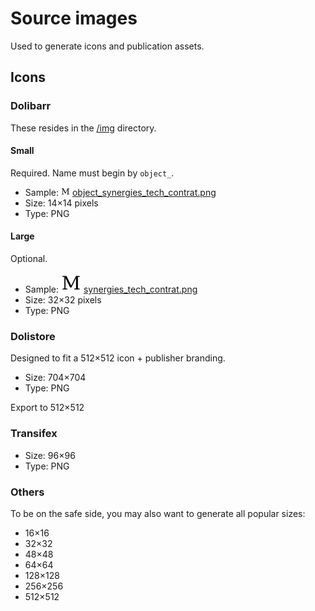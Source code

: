 Source images
=============

Used to generate icons and publication assets.

Icons
-----

### Dolibarr

These resides in the [/img](../../img) directory.

#### Small

Required.
Name must begin by ```object_```.

- Sample:  ![object_synergies_tech_contrat.png](../../img/object_synergies_tech_contrat.png) [object_synergies_tech_contrat.png](../../img/object_synergies_tech_contrat.png)
- Size: 14×14 pixels
- Type: PNG

#### Large

Optional.

- Sample: ![synergies_tech_contrat.png](../../img/synergies_tech_contrat.png) [synergies_tech_contrat.png](../../img/synergies_tech_contrat.png)
- Size: 32×32 pixels
- Type: PNG

### Dolistore

Designed to fit a 512×512 icon + publisher branding.

- Size: 704×704
- Type: PNG

Export to 512×512

### Transifex

- Size: 96×96
- Type: PNG

### Others

To be on the safe side, you may also want to generate all popular sizes:
- 16×16
- 32×32
- 48×48
- 64×64
- 128×128
- 256×256
- 512×512
